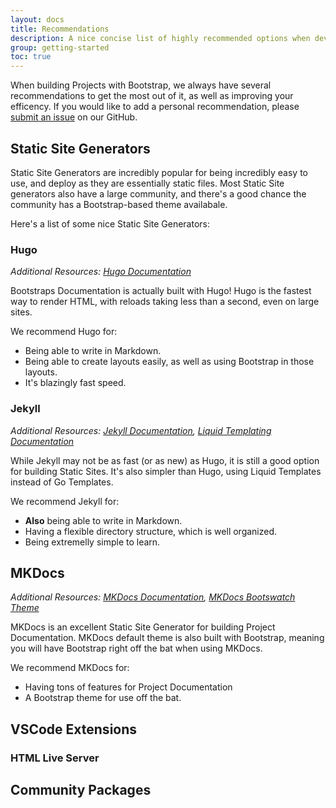 ```yaml
---
layout: docs
title: Recommendations
description: A nice concise list of highly recommended options when developing with Bootstrap.
group: getting-started
toc: true
---
```


When building Projects with Bootstrap, we always have several recommendations to get the most out of it, as well as improving your efficency. If you would like to add a personal recommendation, please [submit an issue](https://youtu.be/xvFZjo5PgG0?si=lrZ3BhmiRO734-tv) on our GitHub.

## Static Site Generators

Static Site Generators are incredibly popular for being incredibly easy to use, and deploy as they are essentially static files. Most Static Site generators also have a large community, and there's a good chance the community has a Bootstrap-based theme availabale.

Here's a list of some nice Static Site Generators:

### Hugo

*Additional Resources: [Hugo Documentation](https://gohugo.io)*

Bootstraps Documentation is actually built with Hugo! Hugo is the fastest way to render HTML, with reloads taking less than a second, even on large sites. 

We recommend Hugo for:

- Being able to write in Markdown.
- Being able to create layouts easily, as well as using Bootstrap in those layouts.
- It's blazingly fast speed.

### Jekyll

*Additional Resources: [Jekyll Documentation](https://jekyllrb.com), [Liquid Templating Documentation](https://shopify.github.io/liquid/)*

While Jekyll may not be as fast (or as new) as Hugo, it is still a good option for building Static Sites. It's also simpler than Hugo, using Liquid Templates instead of Go Templates.

We recommend Jekyll for:

- **Also** being able to write in Markdown.
- Having a flexible directory structure, which is well organized.
- Being extremelly simple to learn.

## MKDocs

*Additional Resources: [MKDocs Documentation](https://www.mkdocs.org), [MKDocs Bootswatch Theme](https://mkdocs.github.io/mkdocs-bootswatch/)*

MKDocs is an excellent Static Site Generator for building Project Documentation. MKDocs default theme is also built with Bootstrap, meaning you will have Bootstrap right off the bat when using MKDocs.

We recommend MKDocs for:

- Having tons of features for Project Documentation
- A Bootstrap theme for use off the bat.

## VSCode Extensions 

### HTML Live Server

## Community Packages
